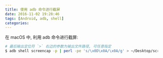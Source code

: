 ```yaml
---
title: 使用 adb 命令进行截屏
date: 2016-11-02 19:28:46
tags: [Android, adb, shell]
categories:
---
```


在 macOS 中, 利用 adb 命令进行截屏:

``` bash
# 最后输出定位符 `>` 右边的参数为输出文件路径, 可任意指定 
$ adb shell screencap -p | perl -pe 's/\x0D\x0A/\x0A/g' > ~/Desktop/screenshot_$(date +%Y_%m_%d_%H_%M_%S).png
```

